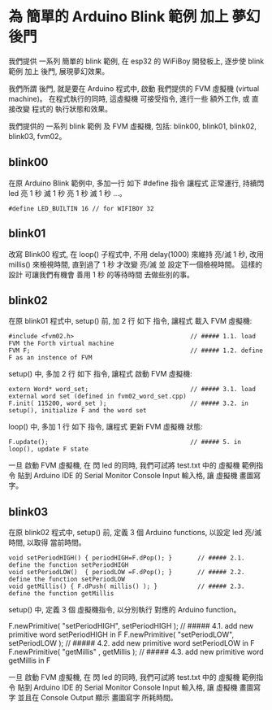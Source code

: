 # 為 簡單的 Arduino Blink 範例 加上 夢幻後門

我們提供 一系列 簡單的 blink 範例, 在 esp32 的 WiFiBoy 開發板上, 逐步使 blink 範例 加上 後門, 展現夢幻效果。

我們所謂 後門, 就是要在 Arduino 程式中, 啟動 我們提供的 FVM 虛擬機 (virtual machine)。 在程式執行的同時, 這虛擬機 可接受指令, 進行一些 額外工作,
或 直接改變 程式的 執行狀態和效果。

我們提供的 一系列 blink 範例 及 FVM 虛擬機, 包括: blink00, blink01, blink02, blink03, fvm02。


## blink00

在原 Arduino Blink 範例中, 多加一行 如下 #define 指令 讓程式 正常運行, 持續閃 led 亮 1 秒 滅 1 秒 亮 1 秒 滅 1 秒 ...。

    #define LED_BUILTIN 16 // for WIFIBOY 32


## blink01

改寫 Blink00 程式, 在 loop() 子程式中, 不用 delay(1000) 來維持 亮/滅 1 秒, 改用 millis() 來檢視時間, 直到過了 1 秒 才改變 亮/滅 並 設定下一個檢視時間。 這樣的設計 可讓我們有機會 善用 1 秒 的等待時間 去做些別的事。

 
## blink02

在原 blink01 程式中, setup() 前, 加 2 行 如下 指令, 讓程式 載入 FVM 虛擬機:

    #include <fvm02.h>                                // ##### 1.1. load FVM the Forth virtual machine
    FVM F;                                            // ##### 1.2. define F as an instence of FVM


setup() 中, 多加 2 行 如下 指令, 讓程式 啟動 FVM 虛擬機:

    extern Word* word_set;                            // ##### 3.1. load external word set (defined in fvm02_word_set.cpp)
    F.init( 115200, word_set );                       // ##### 3.2. in setup(), initialize F and the word set


loop() 中, 多加 1 行 如下 指令, 讓程式 更新 FVM 虛擬機 狀態:

    F.update();                                       // ##### 5. in loop(), update F state


一旦 啟動 FVM 虛擬機, 在 閃 led 的同時, 我們可試將 test.txt 中的 虛擬機 範例指令 貼到 Arduino IDE 的 Serial Monitor Console Input 輸入格, 讓 虛擬機 畫圖寫字。


## blink03

在原 blink02 程式中, setup() 前, 定義 3 個 Arduino functions, 以設定 led 亮/滅 時間, 以取得 當前時間。

    void setPeriodHIGH() { periodHIGH=F.dPop(); }       // ##### 2.1. define the function setPeriodHIGH
    void setPeriodLOW()  { periodLOW =F.dPop(); }       // ##### 2.2. define the function setPeriodLOW
    void getMillis() { F.dPush( millis() ); }           // ##### 2.3. define the function getMillis


setup() 中, 定義 3 個 虛擬機指令, 以分別執行 對應的 Arduino function。

   F.newPrimitive( "setPeriodHIGH", setPeriodHIGH ); // ##### 4.1. add new primitive word setPeriodHIGH in F
   F.newPrimitive( "setPeriodLOW",  setPeriodLOW  ); // ##### 4.2. add new primitive word setPeriodLOW  in F
   F.newPrimitive( "getMillis"   ,  getMillis     ); // ##### 4.3. add new primitive word getMillis     in F
  

一旦 啟動 FVM 虛擬機, 在 閃 led 的同時, 我們可試將 test.txt 中的 虛擬機 範例指令 貼到 Arduino IDE 的
Serial Monitor Console Input 輸入格, 讓 虛擬機 畫圖寫字 並且在 Console Output 顯示 畫圖寫字 所耗時間。
